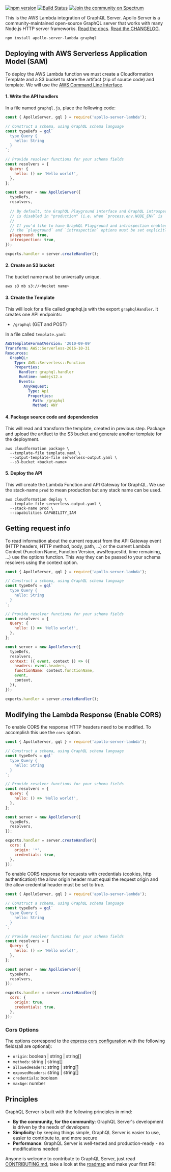[![npm version](https://badge.fury.io/js/apollo-server-lambda.svg)](https://badge.fury.io/js/apollo-server-lambda) [![Build Status](https://circleci.com/gh/apollographql/apollo-server.svg?style=svg)](https://circleci.com/gh/apollographql/apollo-server) [![Join the community on Spectrum](https://withspectrum.github.io/badge/badge.svg)](https://spectrum.chat/apollo)


This is the AWS Lambda integration of GraphQL Server. Apollo Server is a community-maintained open-source GraphQL server that works with many Node.js HTTP server frameworks. [Read the docs](https://www.apollographql.com/docs/apollo-server/v2). [Read the CHANGELOG](https://github.com/apollographql/apollo-server/blob/main/CHANGELOG.md).

```shell
npm install apollo-server-lambda graphql
```

## Deploying with AWS Serverless Application Model (SAM)

To deploy the AWS Lambda function we must create a Cloudformation Template and a S3 bucket to store the artifact (zip of source code) and template. We will use the [AWS Command Line Interface](https://aws.amazon.com/cli/).

#### 1. Write the API handlers

In a file named `graphql.js`, place the following code:

```js
const { ApolloServer, gql } = require('apollo-server-lambda');

// Construct a schema, using GraphQL schema language
const typeDefs = gql`
  type Query {
    hello: String
  }
`;

// Provide resolver functions for your schema fields
const resolvers = {
  Query: {
    hello: () => 'Hello world!',
  },
};

const server = new ApolloServer({
  typeDefs,
  resolvers,
  
  // By default, the GraphQL Playground interface and GraphQL introspection
  // is disabled in "production" (i.e. when `process.env.NODE_ENV` is `production`).
  //
  // If you'd like to have GraphQL Playground and introspection enabled in production,
  // the `playground` and `introspection` options must be set explicitly to `true`.
  playground: true,
  introspection: true,
});

exports.handler = server.createHandler();
```

#### 2. Create an S3 bucket

The bucket name must be universally unique.

```bash
aws s3 mb s3://<bucket name>
```

#### 3. Create the Template

This will look for a file called graphql.js with the export `graphqlHandler`. It creates one API endpoints:

* `/graphql` (GET and POST)

In a file called `template.yaml`:

```yaml
AWSTemplateFormatVersion: '2010-09-09'
Transform: AWS::Serverless-2016-10-31
Resources:
  GraphQL:
    Type: AWS::Serverless::Function
    Properties:
      Handler: graphql.handler
      Runtime: nodejs12.x
      Events:
        AnyRequest:
          Type: Api
          Properties:
            Path: /graphql
            Method: ANY
```

#### 4. Package source code and dependencies

This will read and transform the template, created in previous step. Package and upload the artifact to the S3 bucket and generate another template for the deployment.

```shell
aws cloudformation package \
  --template-file template.yaml \
  --output-template-file serverless-output.yaml \
  --s3-bucket <bucket-name>
```

#### 5. Deploy the API

This will create the Lambda Function and API Gateway for GraphQL. We use the stack-name `prod` to mean production but any stack name can be used.

```
aws cloudformation deploy \
  --template-file serverless-output.yaml \
  --stack-name prod \
  --capabilities CAPABILITY_IAM
```

## Getting request info

To read information about the current request from the API Gateway event (HTTP headers, HTTP method, body, path, ...) or the current Lambda Context (Function Name, Function Version, awsRequestId, time remaining, ...) use the options function. This way they can be passed to your schema resolvers using the context option.

```js
const { ApolloServer, gql } = require('apollo-server-lambda');

// Construct a schema, using GraphQL schema language
const typeDefs = gql`
  type Query {
    hello: String
  }
`;

// Provide resolver functions for your schema fields
const resolvers = {
  Query: {
    hello: () => 'Hello world!',
  },
};

const server = new ApolloServer({
  typeDefs,
  resolvers,
  context: ({ event, context }) => ({
    headers: event.headers,
    functionName: context.functionName,
    event,
    context,
  }),
});

exports.handler = server.createHandler();
```

## Modifying the Lambda Response (Enable CORS)

To enable CORS the response HTTP headers need to be modified. To accomplish this use the `cors` option.

```js
const { ApolloServer, gql } = require('apollo-server-lambda');

// Construct a schema, using GraphQL schema language
const typeDefs = gql`
  type Query {
    hello: String
  }
`;

// Provide resolver functions for your schema fields
const resolvers = {
  Query: {
    hello: () => 'Hello world!',
  },
};

const server = new ApolloServer({
  typeDefs,
  resolvers,
});

exports.handler = server.createHandler({
  cors: {
    origin: '*',
    credentials: true,
  },
});
```

To enable CORS response for requests with credentials (cookies, http authentication) the allow origin header must equal the request origin and the allow credential header must be set to true.

```js
const { ApolloServer, gql } = require('apollo-server-lambda');

// Construct a schema, using GraphQL schema language
const typeDefs = gql`
  type Query {
    hello: String
  }
`;

// Provide resolver functions for your schema fields
const resolvers = {
  Query: {
    hello: () => 'Hello world!',
  },
};

const server = new ApolloServer({
  typeDefs,
  resolvers,
});

exports.handler = server.createHandler({
  cors: {
    origin: true,
    credentials: true,
  },
});
```

### Cors Options

The options correspond to the [express cors configuration](https://github.com/expressjs/cors#configuration-options) with the following fields(all are optional):

* `origin`: boolean | string | string[]
* `methods`: string | string[]
* `allowedHeaders`: string | string[]
* `exposedHeaders`: string | string[]
* `credentials`: boolean
* `maxAge`: number

## Principles

GraphQL Server is built with the following principles in mind:

* **By the community, for the community**: GraphQL Server's development is driven by the needs of developers
* **Simplicity**: by keeping things simple, GraphQL Server is easier to use, easier to contribute to, and more secure
* **Performance**: GraphQL Server is well-tested and production-ready - no modifications needed

Anyone is welcome to contribute to GraphQL Server, just read [CONTRIBUTING.md](https://github.com/apollographql/apollo-server/blob/main/CONTRIBUTING.md), take a look at the [roadmap](https://github.com/apollographql/apollo-server/blob/main/ROADMAP.md) and make your first PR!
